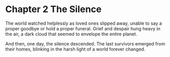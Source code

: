 # Chapter 2 The Silence

The world watched helplessly as loved ones slipped away, unable to say a proper goodbye or hold a proper funeral. Grief and despair hung heavy in the air, a dark cloud that seemed to envelope the entire planet.

And then, one day, the silence descended. The last survivors emerged from their homes, blinking in the harsh light of a world forever changed. 


